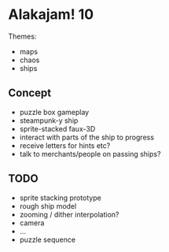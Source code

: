 # Alakajam! 10

Themes:

 - maps
 - chaos
 - ships

## Concept

 - puzzle box gameplay
 - steampunk-y ship
 - sprite-stacked faux-3D
 - interact with parts of the ship to progress
 - receive letters for hints etc?
 - talk to merchants/people on passing ships?

## TODO

 - sprite stacking prototype
 - rough ship model
 - zooming / dither interpolation?
 - camera
 - ...
 - puzzle sequence
